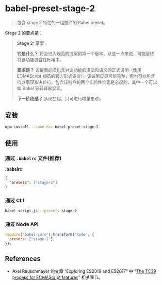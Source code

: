 # babel-preset-stage-2

> 包含 stage 2 特性的一组插件的 Babel preset。

Stage 2 的要点是：

> **Stage 2:** 草案
>
> **它是什么？** 将会进入规范的提案的第一个版本。从这一点来说，可能最终将该功能包含在标准中。
>
> **要求是？** 该提案必须包含对该功能的语法和语义的正式说明（使用 ECMAScript 规范的官方形式语言）。该说明应尽可能完整，但也可以包含待办事项和占位符。包含该特性的两个实验性实现是必须的，其中一个可以如 Babel 等转译器实现。
>
> **下一阶段是？** 从现在起，只可进行增量更改。

## 安装

```sh
npm install --save-dev babel-preset-stage-2
```

## 使用

### 通过 `.babelrc` 文件(推荐)

**.babelrc**

```json
{
  "presets": ["stage-2"]
}
```

### 通过 CLI

```sh
babel script.js --presets stage-2
```

### 通过 Node API

```javascript
require("babel-core").transform("code", {
  presets: ["stage-2"]
});
```
## References

- Axel Rauschmayer 的文章 “Exploring ES2016 and ES2017” 中 "[The TC39 process for ECMAScript features](http://exploringjs.com/es2016-es2017/ch_tc39-process.html)" 相关章节。
